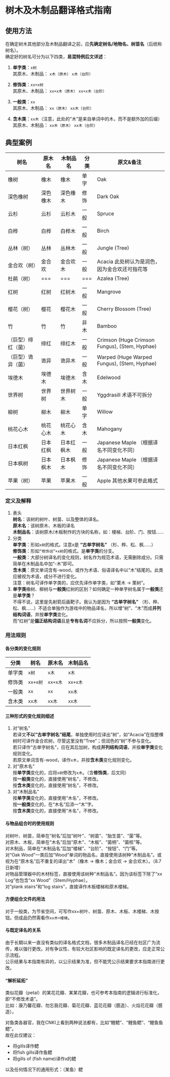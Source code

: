 # 树木及木制品翻译格式指南

## 使用方法

在确定树木其他部分及木制品翻译之前，应**先确定树名/地物名、树苗名**（后统称树名）。  
确定好的树名可分为以下四类，**易混特例后文详述**：

1. **单字类**：`x树`  
    其原木、木制品： `x木（原木）` `x木（台阶）`  
  
2. **修饰类**：`xx+x树`  
    其原木、木制品： `xx+x木（原木）` `xx+x木（台阶）`  

3. **一般类**：`xx`  
    其原木、木制品： `xx（原木）` `xx木（台阶）`  
  
4. **含木类**：`xx木`（注意，此处的“木”是来自单词中的木，而不是额外加的后缀）  
    其原木、木制品： `xx木（原木）` `xx木（台阶）`

## 典型案例

| 树名               | 原木名   | 木制品名   | 分类 | 原文&备注                                     |
| ------------------ | -------- | ---------- | ---- | --------------------------------------------- |
| 橡树               | 橡木     | 橡木       | 单字 | Oak                                           |
| 深色橡树           | 深色橡木 | 深色橡木   | 修饰 | Dark Oak                                      |
| 云杉               | 云杉     | 云杉木     | 一般 | Spruce                                        |
| 白桦               | 白桦     | 白桦木     | 一般 | Birch                                         |
| 丛林（树）         | 丛林     | 丛林木     | 一般 | Jungle (Tree)                                 |
| 金合欢（树）       | 金合欢   | 金合欢木   | 一般 | Acacia 此处树认为是润色，因为金合欢还可指花等 |
| 杜鹃（树）         | ===      | ===        | ===  | Azalea (Tree)                                 |
| 红树               | 红树     | 红树木     | 一般 | Mangrove                                      |
| 樱花（树）         | 樱花     | 樱花木     | 一般 | Cherry Blossom (Tree)                         |
| 竹                 | 竹       | 竹         | 非木 | Bamboo                                        |
| （巨型）绯红（菌） | 绯红     | 绯红木     | 一般 | Crimson (Huge Crimson Fungus), (Stem, Hyphae) |
| （巨型）诡异（菌） | 诡异     | 诡异木     | 一般 | Warped (Huge Warped Fungus), (Stem, Hyphae)   |
| 埃德木             | 埃德木   | 埃德木     | 含木 | Edelwood                                      |
| 世界树             | 世界树   | 世界树木   | 一般 | Yggdrasill 术语不可拆分                       |
| 柳树               | 柳木     | 柳木       | 单字 | Willow                                        |
| 桃花心木           | 桃花心木 | 桃花心木   | 含木 | Mahogany                                      |
| 日本红枫           | 日本红枫 | 日本红枫木 | 一般 | Japanese Maple （根据译名不同变化不同）       |
| 日本枫树           | 日本枫木 | 日本枫木   | 修饰 | Japanese Maple （根据译名不同变化不同）       |
| 苹果（树）         | 苹果     | 苹果木     | 一般 | Apple 其他水果可参此格式                      |

### 定义及解释

1. 表头  
    **树名**：该树的树叶、树苗、以及整体的译名。  
    **原木名**：该树原木、木板的译名  
    **木制品名**：该树原木/木板制作的方块的名称，如：楼梯、台阶、门、按钮……  
2. 分类  
    **单字类**：形如`x树`的格式。注意x是 **“古单字树名”** （杉、桦、松、枫……）  
    **修饰类**：形如`“修饰词”+x树`的格式。是**单字类**的分支。  
    **一般类**：大部分树译名的变化规则，树名作为规范术语，无需删除成分。只需简单在木制品名中加“-木”即可。  
    **含木类**：原文单词含有-wood，或作为术语、俗语译名中以“木”结尾的。此类应被视为术语，成分不进行变化。  
    注意：树名可译作单字类的，应优先译作单字类，如“栗木 → 栗树”。
3. **单字类**橡树、柳树与**一般类**红树的区别？如何确定一种单字树名属于**一般类**还是**单字类**？  
    不得不说，这里是先射箭后画靶子。我认为是因为 **“古单字树名”** （杉、桦、松、枫……）不适合单独作为游戏中的物品译名，所以增“树”、“木”而成**并列结构词语**，并按**单字类**变化。  
    而“红树”是**偏正结构词语**且是**专有名词**不应拆分，所以按照**一般类**变化。

### 用法规则

#### 各分类的变化规则

| 分类   | 树名     | 原木名   | 木制品名 |
| ------ | -------- | -------- | -------- |
| 单字类 | `x树`    | `x木`    | `x木`    |
| 修饰类 | `xx+x树` | `xx+x木` | `xx+x木` |
| 一般类 | `xx`     | `xx`     | `xx木`   |
| 含木类 | `xx木`   | `xx木`   | `xx木`   |

#### 三种形式的变化规则细述  

1. 对“树名”  
 若译文**不以“古单字树名”结尾**，单独使用时应译出“树”，如“Acacia”在指整棵树时可译作金合欢树，尽管这里没有“Tree”；但润色的“树”不参与变化。  
 若只译作“古单字树名”，应在其后加树，构成**并列结构词语**，并按**单字类**变化规则变化。  
 若原文单词含有-wood，译作`x木`，并按**含木类**变化规则变化。  
1. 对“原木名”  
 按**单字类**变化的，应将`x树`修改为`x木`。（含**修饰类**，后文同）  
 按**一般类**变化的，直接使用“树名”，不修改。  
 按**含木类**变化的，直接使用“树名”，不修改。
1. 对“木制品名”  
 按**单字类**变化的，直接使用“木名”，不修改。  
 按**一般类**变化的，在“木名”后添一“木”字。  
 按**含木类**变化的，直接使用“木名”，不修改。

#### 与物品组合时的使用规则

对树叶、树苗，简单在“树名”后加“树叶”、“树苗”、“胎生苗”、“菌”等。  
对原木、木板，简单在“木名”后加“原木”、“木板”、“菌柄”、“菌核”等。  
对木制品，简单在“木制品名”后加“楼梯”、“台阶”、“按钮”、“门”等。  
对“Oak Wood”一类后加“Wood”单词的物品名，直接使用该树种“木制品名”。或视为在“原木名”后不重复的译出“木”（橡木 → 橡木；金合欢 → 金合欢木）。（8.7日新增）  
对物品管理器中的木材标签，直接使用该树种“木制品名”。因为该标签下除了“xx Log”也包含“xx Wood”（Stem/Hyphae）。  
对“plank stairs”和“log stairs”，直接译作木板楼梯和原木楼梯。

#### 方便组合文件的用法

对于一般类，为节省空间，可写作xx+树叶、树苗、原木、木板、木楼梯、木按钮。但成品仍然需看作`xx木+楼梯`。

#### 与既定译名的关系

由于长期以来一直没有类似的译名格式文档，很多木制品译名已经在社区广为流传，难以强行更改。对有争议性、有较大社区影响的既定译名的更改，应走正常公示流程。  
公示结果与本指南有异的，以公示结果为准，但不能凭公示结果要求本指南进行更改。

#### “解析延拓”

类似花瓣（petal）的某花花瓣、某某花瓣，也可参考本指南的逻辑进行标准化，即“不修改术语”。  
比如：康乃馨花瓣、勿忘我花瓣、菊花花瓣、蓝花花瓣（臆造）、火焰花花瓣（臆造）。

对鱼类各器官，我在CNKI上看到两种说法都有，比如“鲤鳃”、“鲤鱼鳃”、“鲤鱼鱼鳃”。  
故在此仅建议：

- 将gills译作鳃  
- 将fish gills译作鱼鳃  
- 将gills of (fish name)译作x的鳃  

以及任何情况下的通用形式：（某鱼）鳃
